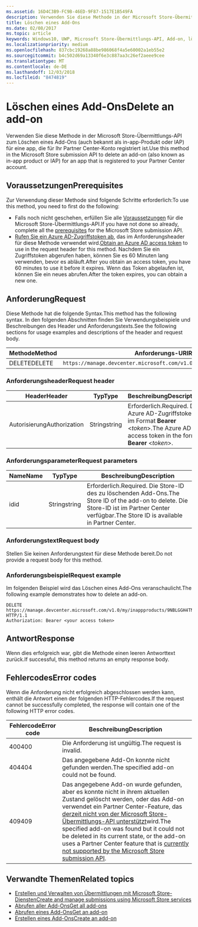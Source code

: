 ```yaml
---
ms.assetid: 16D4C3B9-FC9B-46ED-9F87-1517E1B549FA
description: Verwenden Sie diese Methode in der Microsoft Store-Übermittlungs-API zum Löschen eines Add-Ons für eine app, die für Ihr Partner Center-Konto registriert ist.
title: Löschen eines Add-Ons
ms.date: 02/08/2017
ms.topic: article
keywords: Windows10, UWP, Microsoft Store-Übermittlungs-API, Add-on, löschen, In-App-Produkt, IAP
ms.localizationpriority: medium
ms.openlocfilehash: 837cbc19268a88be986068f4a5e60002a1eb55e2
ms.sourcegitcommit: b4c502d69a13340f6e3c887aa3c26ef2aeee9cee
ms.translationtype: MT
ms.contentlocale: de-DE
ms.lasthandoff: 12/03/2018
ms.locfileid: "8474819"
---
```

# <a name="delete-an-add-on"></a><span data-ttu-id="f6ddf-104">Löschen eines Add-Ons</span><span class="sxs-lookup"><span data-stu-id="f6ddf-104">Delete an add-on</span></span>

<span data-ttu-id="f6ddf-105">Verwenden Sie diese Methode in der Microsoft Store-Übermittlungs-API zum Löschen eines Add-Ons (auch bekannt als in-app-Produkt oder IAP) für eine app, die für Ihr Partner Center-Konto registriert ist.</span><span class="sxs-lookup"><span data-stu-id="f6ddf-105">Use this method in the Microsoft Store submission API to delete an add-on (also known as in-app product or IAP) for an app that is registered to your Partner Center account.</span></span>

## <a name="prerequisites"></a><span data-ttu-id="f6ddf-106">Voraussetzungen</span><span class="sxs-lookup"><span data-stu-id="f6ddf-106">Prerequisites</span></span>

<span data-ttu-id="f6ddf-107">Zur Verwendung dieser Methode sind folgende Schritte erforderlich:</span><span class="sxs-lookup"><span data-stu-id="f6ddf-107">To use this method, you need to first do the following:</span></span>

* <span data-ttu-id="f6ddf-108">Falls noch nicht geschehen, erfüllen Sie alle [Voraussetzungen](create-and-manage-submissions-using-windows-store-services.md#prerequisites) für die Microsoft Store-Übermittlungs-API.</span><span class="sxs-lookup"><span data-stu-id="f6ddf-108">If you have not done so already, complete all the [prerequisites](create-and-manage-submissions-using-windows-store-services.md#prerequisites) for the Microsoft Store submission API.</span></span>
* <span data-ttu-id="f6ddf-109">[Rufen Sie ein Azure AD-Zugriffstoken ab](create-and-manage-submissions-using-windows-store-services.md#obtain-an-azure-ad-access-token), das im Anforderungsheader für diese Methode verwendet wird.</span><span class="sxs-lookup"><span data-stu-id="f6ddf-109">[Obtain an Azure AD access token](create-and-manage-submissions-using-windows-store-services.md#obtain-an-azure-ad-access-token) to use in the request header for this method.</span></span> <span data-ttu-id="f6ddf-110">Nachdem Sie ein Zugriffstoken abgerufen haben, können Sie es 60 Minuten lang verwenden, bevor es abläuft.</span><span class="sxs-lookup"><span data-stu-id="f6ddf-110">After you obtain an access token, you have 60 minutes to use it before it expires.</span></span> <span data-ttu-id="f6ddf-111">Wenn das Token abgelaufen ist, können Sie ein neues abrufen.</span><span class="sxs-lookup"><span data-stu-id="f6ddf-111">After the token expires, you can obtain a new one.</span></span>

## <a name="request"></a><span data-ttu-id="f6ddf-112">Anforderung</span><span class="sxs-lookup"><span data-stu-id="f6ddf-112">Request</span></span>

<span data-ttu-id="f6ddf-113">Diese Methode hat die folgende Syntax.</span><span class="sxs-lookup"><span data-stu-id="f6ddf-113">This method has the following syntax.</span></span> <span data-ttu-id="f6ddf-114">In den folgenden Abschnitten finden Sie Verwendungsbeispiele und Beschreibungen des Header und Anforderungstexts.</span><span class="sxs-lookup"><span data-stu-id="f6ddf-114">See the following sections for usage examples and descriptions of the header and request body.</span></span>

| <span data-ttu-id="f6ddf-115">Methode</span><span class="sxs-lookup"><span data-stu-id="f6ddf-115">Method</span></span> | <span data-ttu-id="f6ddf-116">Anforderungs-URI</span><span class="sxs-lookup"><span data-stu-id="f6ddf-116">Request URI</span></span>                                                      |
|--------|------------------------------------------------------------------|
| <span data-ttu-id="f6ddf-117">DELETE</span><span class="sxs-lookup"><span data-stu-id="f6ddf-117">DELETE</span></span>    | ```https://manage.devcenter.microsoft.com/v1.0/my/inappproducts/{inAppProductId}``` |


### <a name="request-header"></a><span data-ttu-id="f6ddf-118">Anforderungsheader</span><span class="sxs-lookup"><span data-stu-id="f6ddf-118">Request header</span></span>

| <span data-ttu-id="f6ddf-119">Header</span><span class="sxs-lookup"><span data-stu-id="f6ddf-119">Header</span></span>        | <span data-ttu-id="f6ddf-120">Typ</span><span class="sxs-lookup"><span data-stu-id="f6ddf-120">Type</span></span>   | <span data-ttu-id="f6ddf-121">Beschreibung</span><span class="sxs-lookup"><span data-stu-id="f6ddf-121">Description</span></span>                                                                 |
|---------------|--------|-----------------------------------------------------------------------------|
| <span data-ttu-id="f6ddf-122">Autorisierung</span><span class="sxs-lookup"><span data-stu-id="f6ddf-122">Authorization</span></span> | <span data-ttu-id="f6ddf-123">String</span><span class="sxs-lookup"><span data-stu-id="f6ddf-123">string</span></span> | <span data-ttu-id="f6ddf-124">Erforderlich.</span><span class="sxs-lookup"><span data-stu-id="f6ddf-124">Required.</span></span> <span data-ttu-id="f6ddf-125">Das Azure AD-Zugriffstoken im Format **Bearer** &lt;*token*&gt;.</span><span class="sxs-lookup"><span data-stu-id="f6ddf-125">The Azure AD access token in the form **Bearer** &lt;*token*&gt;.</span></span> |


### <a name="request-parameters"></a><span data-ttu-id="f6ddf-126">Anforderungsparameter</span><span class="sxs-lookup"><span data-stu-id="f6ddf-126">Request parameters</span></span>

| <span data-ttu-id="f6ddf-127">Name</span><span class="sxs-lookup"><span data-stu-id="f6ddf-127">Name</span></span>        | <span data-ttu-id="f6ddf-128">Typ</span><span class="sxs-lookup"><span data-stu-id="f6ddf-128">Type</span></span>   | <span data-ttu-id="f6ddf-129">Beschreibung</span><span class="sxs-lookup"><span data-stu-id="f6ddf-129">Description</span></span>                                                                 |
|---------------|--------|-----------------------------------------------------------------------------|
| <span data-ttu-id="f6ddf-130">id</span><span class="sxs-lookup"><span data-stu-id="f6ddf-130">id</span></span> | <span data-ttu-id="f6ddf-131">String</span><span class="sxs-lookup"><span data-stu-id="f6ddf-131">string</span></span> | <span data-ttu-id="f6ddf-132">Erforderlich.</span><span class="sxs-lookup"><span data-stu-id="f6ddf-132">Required.</span></span> <span data-ttu-id="f6ddf-133">Die Store-ID des zu löschenden Add-Ons.</span><span class="sxs-lookup"><span data-stu-id="f6ddf-133">The Store ID of the add-on to delete.</span></span> <span data-ttu-id="f6ddf-134">Die Store-ID ist im Partner Center verfügbar.</span><span class="sxs-lookup"><span data-stu-id="f6ddf-134">The Store ID is available in Partner Center.</span></span>  |


### <a name="request-body"></a><span data-ttu-id="f6ddf-135">Anforderungstext</span><span class="sxs-lookup"><span data-stu-id="f6ddf-135">Request body</span></span>

<span data-ttu-id="f6ddf-136">Stellen Sie keinen Anforderungstext für diese Methode bereit.</span><span class="sxs-lookup"><span data-stu-id="f6ddf-136">Do not provide a request body for this method.</span></span>


### <a name="request-example"></a><span data-ttu-id="f6ddf-137">Anforderungsbeispiel</span><span class="sxs-lookup"><span data-stu-id="f6ddf-137">Request example</span></span>

<span data-ttu-id="f6ddf-138">Im folgenden Beispiel wird das Löschen eines Add-Ons veranschaulicht.</span><span class="sxs-lookup"><span data-stu-id="f6ddf-138">The following example demonstrates how to delete an add-on.</span></span>

```
DELETE https://manage.devcenter.microsoft.com/v1.0/my/inappproducts/9NBLGGH4TNMP HTTP/1.1
Authorization: Bearer <your access token>
```

## <a name="response"></a><span data-ttu-id="f6ddf-139">Antwort</span><span class="sxs-lookup"><span data-stu-id="f6ddf-139">Response</span></span>

<span data-ttu-id="f6ddf-140">Wenn dies erfolgreich war, gibt die Methode einen leeren Antworttext zurück.</span><span class="sxs-lookup"><span data-stu-id="f6ddf-140">If successful, this method returns an empty response body.</span></span>

## <a name="error-codes"></a><span data-ttu-id="f6ddf-141">Fehlercodes</span><span class="sxs-lookup"><span data-stu-id="f6ddf-141">Error codes</span></span>

<span data-ttu-id="f6ddf-142">Wenn die Anforderung nicht erfolgreich abgeschlossen werden kann, enthält die Antwort einen der folgenden HTTP-Fehlercodes.</span><span class="sxs-lookup"><span data-stu-id="f6ddf-142">If the request cannot be successfully completed, the response will contain one of the following HTTP error codes.</span></span>

| <span data-ttu-id="f6ddf-143">Fehlercode</span><span class="sxs-lookup"><span data-stu-id="f6ddf-143">Error code</span></span> |  <span data-ttu-id="f6ddf-144">Beschreibung</span><span class="sxs-lookup"><span data-stu-id="f6ddf-144">Description</span></span>                                                                                                                                                                           |
|--------|------------------|
| <span data-ttu-id="f6ddf-145">400</span><span class="sxs-lookup"><span data-stu-id="f6ddf-145">400</span></span>  | <span data-ttu-id="f6ddf-146">Die Anforderung ist ungültig.</span><span class="sxs-lookup"><span data-stu-id="f6ddf-146">The request is invalid.</span></span> |
| <span data-ttu-id="f6ddf-147">404</span><span class="sxs-lookup"><span data-stu-id="f6ddf-147">404</span></span>  | <span data-ttu-id="f6ddf-148">Das angegebene Add-On konnte nicht gefunden werden.</span><span class="sxs-lookup"><span data-stu-id="f6ddf-148">The specified add-on could not be found.</span></span>  |
| <span data-ttu-id="f6ddf-149">409</span><span class="sxs-lookup"><span data-stu-id="f6ddf-149">409</span></span>  | <span data-ttu-id="f6ddf-150">Das angegebene Add-on wurde gefunden, aber es konnte nicht in ihrem aktuellen Zustand gelöscht werden, oder das Add-on verwendet ein Partner Center-Feature, das [derzeit nicht von der Microsoft Store-Übermittlungs-API unterstützt](create-and-manage-submissions-using-windows-store-services.md#not_supported)wird.</span><span class="sxs-lookup"><span data-stu-id="f6ddf-150">The specified add-on was found but it could not be deleted in its current state, or the add-on uses a Partner Center feature that is [currently not supported by the Microsoft Store submission API](create-and-manage-submissions-using-windows-store-services.md#not_supported).</span></span> |   


## <a name="related-topics"></a><span data-ttu-id="f6ddf-151">Verwandte Themen</span><span class="sxs-lookup"><span data-stu-id="f6ddf-151">Related topics</span></span>

* [<span data-ttu-id="f6ddf-152">Erstellen und Verwalten von Übermittlungen mit Microsoft Store-Diensten</span><span class="sxs-lookup"><span data-stu-id="f6ddf-152">Create and manage submissions using Microsoft Store services</span></span>](create-and-manage-submissions-using-windows-store-services.md)
* [<span data-ttu-id="f6ddf-153">Abrufen aller Add-Ons</span><span class="sxs-lookup"><span data-stu-id="f6ddf-153">Get all add-ons</span></span>](get-all-add-ons.md)
* [<span data-ttu-id="f6ddf-154">Abrufen eines Add-Ons</span><span class="sxs-lookup"><span data-stu-id="f6ddf-154">Get an add-on</span></span>](get-an-add-on.md)
* [<span data-ttu-id="f6ddf-155">Erstellen eines Add-Ons</span><span class="sxs-lookup"><span data-stu-id="f6ddf-155">Create an add-on</span></span>](create-an-add-on.md)
